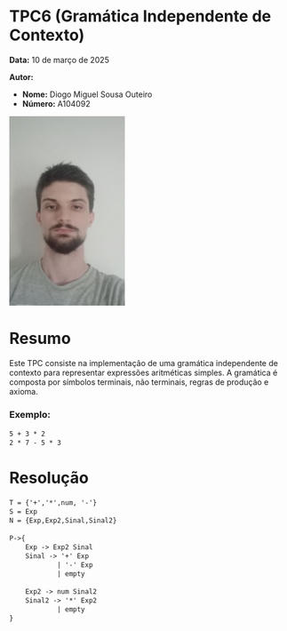 # TPC6 (Gramática Independente de Contexto)  

**Data:** 10 de março de 2025  

**Autor:**  
- **Nome:** Diogo Miguel Sousa Outeiro  
- **Número:** A104092  

![Foto do Aluno](image/yigaru4j.png)

# Resumo
Este TPC consiste na implementação de uma gramática independente de contexto para representar expressões aritméticas simples. A gramática é composta por símbolos terminais, não terminais, regras de produção e axioma.

### Exemplo:
```
5 + 3 * 2
2 * 7 - 5 * 3
```

# Resolução
```
T = {'+','*',num, '-'}
S = Exp
N = {Exp,Exp2,Sinal,Sinal2}

P->{
    Exp -> Exp2 Sinal
    Sinal -> '+' Exp
            | '-' Exp
            | empty

    Exp2 -> num Sinal2
    Sinal2 -> '*' Exp2
            | empty
}
```




